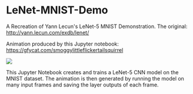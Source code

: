 # LeNet-MNIST-Demo

A Recreation of Yann Lecun's LeNet-5 MNIST Demonstration. The original: http://yann.lecun.com/exdb/lenet/

Animation produced by this Jupyter notebook: https://gfycat.com/smoggylittleflickertailsquirrel

![](https://gfycat.com/smoggylittleflickertailsquirrel)

This Jupyter Notebook creates and trains a LeNet-5 CNN model on the MNIST dataset. The animation is then generated by running the model on many input frames and saving the layer outputs of each frame. 
